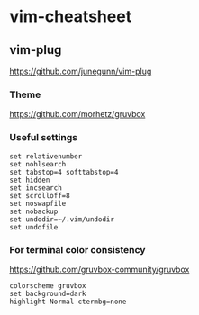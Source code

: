 # vim-cheatsheet
## vim-plug
https://github.com/junegunn/vim-plug
### Theme
https://github.com/morhetz/gruvbox
### Useful settings
```
set relativenumber
set nohlsearch
set tabstop=4 softtabstop=4
set hidden
set incsearch
set scrolloff=8
set noswapfile
set nobackup
set undodir=~/.vim/undodir
set undofile
```
### For terminal color consistency
https://github.com/gruvbox-community/gruvbox
```
colorscheme gruvbox
set background=dark
highlight Normal ctermbg=none 
```


